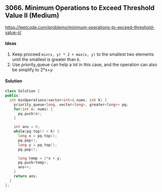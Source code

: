 ## 3066. Minimum Operations to Exceed Threshold Value II (Medium)


https://leetcode.com/problems/minimum-operations-to-exceed-threshold-value-ii/


#### Ideas
1. Keep proceed `min(x, y) * 2 + max(x, y)` to the smallest two elements until the smallest is greater than k.
2. Use priority_queue can help a lot in this case, and the operation can also be simplify to 2*x+y.

#### Solution
```C++
class Solution {
public:
  int minOperations(vector<int>& nums, int k) {
    priority_queue<long, vector<long>, greater<long>> pq;
    for(int n: nums) {
      pq.push(n);
    }

    int ans = 0;
    while(pq.top() < k) {
      long x = pq.top();
      pq.pop();
      long y = pq.top();
      pq.pop();

      long temp = 2*x + y;
      pq.push(temp);
      ans++;
    }
    return ans;
  }
};
```